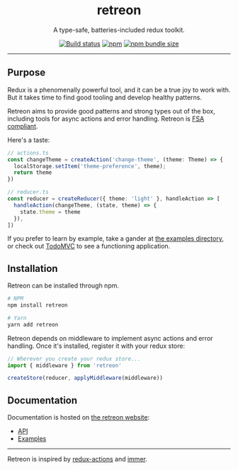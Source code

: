 <div align="center">
  <h1>retreon</h1>
  <p>A type-safe, batteries-included redux toolkit.</p>

  <a href="https://github.com/PsychoLlama/retreon/actions?query=workflow%3A%22Continuous+Integration%22"><img alt="Build status" src="https://img.shields.io/github/workflow/status/PsychoLlama/retreon/Continuous Integration/master" /></a>
  <a href="https://www.npmjs.com/package/retreon/"><img alt="npm" src="https://img.shields.io/npm/v/retreon" /></a>
  <a href="https://bundlephobia.com/result?p=retreon"><img alt="npm bundle size" src="https://img.shields.io/bundlephobia/minzip/retreon?color=teal" /></a>
</div>

---

## Purpose
Redux is a phenomenally powerful tool, and it can be a true joy to work with. But it takes time to find good tooling and develop healthy patterns.

Retreon aims to provide good patterns and strong types out of the box, including tools for async actions and error handling. Retreon is [FSA compliant](https://github.com/redux-utilities/flux-standard-action#readme).

Here's a taste:

```ts
// actions.ts
const changeTheme = createAction('change-theme', (theme: Theme) => {
  localStorage.setItem('theme-preference', theme);
  return theme
})
```

```ts
// reducer.ts
const reducer = createReducer({ theme: 'light' }, handleAction => [
  handleAction(changeTheme, (state, theme) => {
    state.theme = theme
  }),
])
```

If you prefer to learn by example, take a gander at [the examples directory](https://github.com/retreon/retreon/tree/master/examples), or check out [TodoMVC](https://github.com/retreon/todomvc/) to see a functioning application.

## Installation
Retreon can be installed through npm.

```bash
# NPM
npm install retreon

# Yarn
yarn add retreon
```

Retreon depends on middleware to implement async actions and error handling. Once it's installed, register it with your redux store:

```ts
// Wherever you create your redux store...
import { middleware } from 'retreon'

createStore(reducer, applyMiddleware(middleware))
```

## Documentation
Documentation is hosted on [the retreon website](https://retreon.archetype.foundation):

- [API](https://retreon.archetype.foundation/creating-actions)
- [Examples](https://github.com/retreon/retreon/tree/master/examples)

---

Retreon is inspired by [redux-actions](https://github.com/redux-utilities/redux-actions) and [immer](https://github.com/immerjs/immer).

